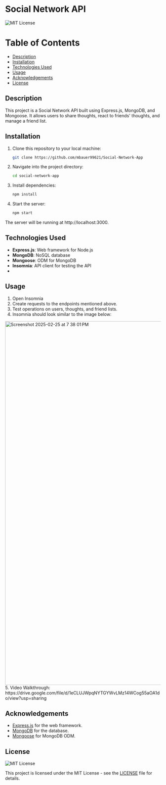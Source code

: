 # Social Network API
![MIT License](https://img.shields.io/badge/License-MIT-blue.svg)

# Table of Contents

- [Description](#description)
- [Installation](#installation)
- [Technologies Used](#technologies-used)
- [Usage](#usage)
- [Acknowledgements](#acknowledgements)
- [License](#license)


## Description

This project is a Social Network API built using Express.js, MongoDB, and Mongoose. 
It allows users to share thoughts, react to friends' thoughts, and manage a friend list. 


## Installation

1. Clone this repository to your local machine:
   ```bash
   git clone https://github.com/mbauer99621/Social-Network-App
   
2. Navigate into the project directory:
   ```bash
   cd social-network-app

3. Install dependencies:
   ```bash
   npm install

4. Start the server:
   ```bash
   npm start

The server will be running at http://localhost:3000.

## Technologies Used

- **Express.js**: Web framework for Node.js
- **MongoDB**: NoSQL database
- **Mongoose**: ODM for MongoDB
- **Insomnia**: API client for testing the API
- 
## Usage

1. Open Insomnia 
2. Create requests to the endpoints mentioned above.
3. Test operations on users, thoughts, and friend lists.
4. Insomnia should look similar to the image below:
 <img width="1176" alt="Screenshot 2025-02-25 at 7 38 01 PM" src="https://github.com/user-attachments/assets/8422abc6-0aa3-4c13-8ca7-f02b89a115c5" />
 5. Video Walkthrough: https://drive.google.com/file/d/1eCLUJWpqNYTGYWvLMz14WCog55aOA1do/view?usp=sharing

## Acknowledgements

- [Express.js](https://expressjs.com/) for the web framework.
- [MongoDB](https://www.mongodb.com/) for the database.
- [Mongoose](https://mongoosejs.com/) for MongoDB ODM.

## License

![MIT License](https://img.shields.io/badge/License-MIT-blue.svg)

This project is licensed under the MIT License - see the [LICENSE](LICENSE) file for details.


   

